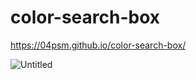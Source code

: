 # color-search-box

https://04psm.github.io/color-search-box/

![Untitled](https://user-images.githubusercontent.com/66555692/94180981-72b51c00-febc-11ea-9a2a-b9f0992539bc.png)
